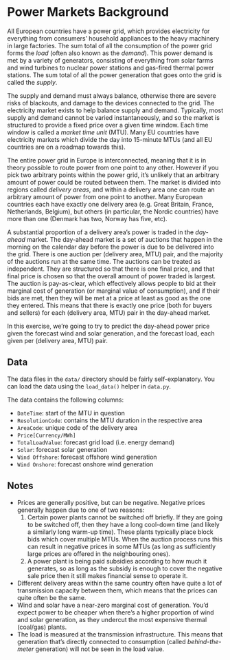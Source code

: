 # Power Markets Background

All European countries have a power grid, which provides electricity for 
everything from consumers’ household appliances to the heavy machinery in 
large factories. The sum total of all the consumption of the power grid 
forms the *load* (often also known as the *demand*). This power demand is 
met by a variety of generators, consisting of everything from solar farms 
and wind turbines to nuclear power stations and gas-fired thermal power 
stations. The sum total of all the power generation that goes onto the grid 
is called the *supply*.

The supply and demand must always balance, otherwise there are severe risks 
of blackouts, and damage to the devices connected to the grid. The 
electricity market exists to help balance supply and demand. Typically, most 
supply and demand cannot be varied instantaneously, and so the market is 
structured to provide a fixed price over a given time window. Each time 
window is called a *market time unit* (MTU). Many EU countries have 
electricity markets which divide the day into 15-minute MTUs (and all EU 
countries are on a roadmap towards this).

The entire power grid in Europe is interconnected, meaning that it is in 
theory possible to route power from one point to any other. However if you 
pick two arbitrary points within the power grid, it’s unlikely that an 
arbitrary amount of power could be routed between them. The market is 
divided into regions called *delivery areas*, and within a delivery area one 
can route an arbitrary amount of power from one point to another. Many 
European countries each have exactly one delivery area (e.g. Great Britain, 
France, Netherlands, Belgium), but others (in particular, the Nordic 
countries) have more than one (Denmark has two, Norway has five, etc).

A substantial proportion of a delivery area’s power is traded in the 
*day-ahead* market. The day-ahead market is a set of auctions that happen in 
the morning on the calendar day before the power is due to be delivered into 
the grid. There is one auction per (delivery area, MTU) pair, and the 
majority of the auctions run at the same time. The auctions can be 
treated as independent. They are structured so 
that there is one final price, and that final price is chosen so that the 
overall amount of power traded is largest. The auction is pay-as-clear, 
which effectively allows people to bid at their marginal cost of generation 
(or marginal value of consumption), and if their bids are met, then they 
will be met at a price at least as good as the one they entered. 
This means that there is exactly one price (both for buyers and sellers) 
for each (delivery area, MTU) pair in the day-ahead market.

In this exercise, we’re going to try to predict the day-ahead power price 
given the forecast wind and solar generation, and the forecast load, each 
given per (delivery area, MTU) pair.

## Data
The data files in the `data/` directory should be fairly self-explanatory.
You can load the data using the `load_data()` helper in `data.py`.

The data contains the following columns: 
- `DateTime`: start of the MTU in question
- `ResolutionCode`: contains the MTU duration in the respective area
- `AreaCode`: unique code of the delivery area
- `Price[Currency/MWh]`
- `TotalLoadValue`: forecast grid load (i.e. energy demand) 
- `Solar`: forecast solar generation
- `Wind Offshore`: forecast offshore wind generation
- `Wind Onshore`: forecast onshore wind generation

## Notes

* Prices are generally positive, but can be negative. Negative prices 
  generally happen due to one of two reasons:
  1. Certain power plants cannot be switched off briefly. If they are going 
     to be switched off, then they have a long cool-down time (and likely a 
     similarly long warm-up time). These plants typically place block bids 
     which cover multiple MTUs. When the auction process runs this can 
     result in negative prices in some MTUs (as long as sufficiently large 
     prices are offered in the neighbouring ones).
  2. A power plant is being paid subsidies according to how much it 
     generates, so as long as the subsidy is enough to cover the negative 
     sale price then it still makes financial sense to operate it.  
* Different delivery areas within the same country often have quite a lot of 
  transmission capacity between them, which means that the prices can quite 
  often be the same.
* Wind and solar have a near-zero marginal cost of generation. You’d expect 
  power to be cheaper when there’s a higher proportion of wind and solar 
  generation, as they undercut the most expensive thermal (coal/gas) plants.  
* The load is measured at the transmission infrastructure. This 
  means that generation that’s directly connected to consumption (called 
  *behind-the-meter* generation) will not be seen in the load value.
